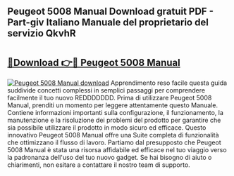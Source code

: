 ## Peugeot 5008 Manual Download gratuit PDF - Part-giv Italiano Manuale del proprietario del servizio QkvhR

# <h2><a href="http://dfb3vk6.blite.top/?on=Peugeot+5008+Manual">🔗Download 👉🔴 Peugeot 5008 Manual</a></h2>

[![Peugeot 5008 Manual download](https://i.imgur.com/lujVjoI.png)](http://dfb3vk6.blite.top/?on=Peugeot+5008+Manual)
Apprendimento reso facile questa guida suddivide concetti complessi in semplici passaggi per comprendere facilmente il tuo nuovo REDDDDDDD. Prima di utilizzare Peugeot 5008 Manual, prenditi un momento per leggere attentamente questo Manuale. Contiene informazioni importanti sulla configurazione, il funzionamento, la manutenzione e la risoluzione dei problemi del prodotto per garantire che sia possibile utilizzare il prodotto in modo sicuro ed efficace. Questo innovativo Peugeot 5008 Manual offre una Suite completa di funzionalità che ottimizzano il flusso di lavoro. Partiamo dal presupposto che Peugeot 5008 Manual è stata una risorsa affidabile ed efficace nel tuo viaggio verso la padronanza dell'uso del tuo nuovo gadget. Se hai bisogno di aiuto o chiarimenti, non esitare a contattare il nostro team di supporto.
